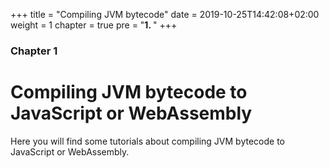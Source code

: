 +++
title = "Compiling JVM bytecode"
date = 2019-10-25T14:42:08+02:00
weight = 1
chapter = true
pre = "<b>1. </b>"
+++

### Chapter 1

# Compiling JVM bytecode to JavaScript or WebAssembly

Here you will find some tutorials about compiling JVM bytecode to JavaScript or WebAssembly.
